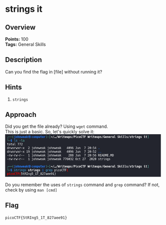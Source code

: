 # strings it

## Overview

**Points:** 100\
**Tags:** General Skills

## Description

Can you find the flag in [file] without running it?

## Hints

1. `strings`

## Approach

Did you get the file already? Using `wget` command.\
This is just a basic. So, let's quickly solve it:
![alt text](image.png)

Do you remember the uses of `strings` command and `grep` command?
If not, check by using `man [cmd]`

## Flag

`picoCTF{5tRIng5_1T_827aee91}`

